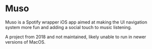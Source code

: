 # Muso

Muso is a Spotify wrapper iOS app aimed at making the UI navigation system more fun and adding a social touch to music listening.

A project from 2018 and not maintained, likely unable to run in newer versions of MacOS.
